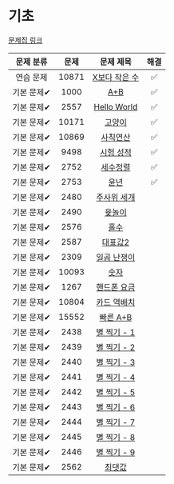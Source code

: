 # 기초

[문제집 링크](https://www.acmicpc.net/workbook/view/7306)

| 문제 분류 | 문제 | 문제 제목 | 해결 |
| :--: | :--: | :--: | :--: |
| 연습 문제 | 10871 | [X보다 작은 수](https://www.acmicpc.net/problem/10871) |✅|
| 기본 문제✔ | 1000 | [A+B](https://www.acmicpc.net/problem/1000) |✅|
| 기본 문제✔ | 2557 | [Hello World](https://www.acmicpc.net/problem/2557) |✅|
| 기본 문제✔ | 10171 | [고양이](https://www.acmicpc.net/problem/10171) |✅|
| 기본 문제✔ | 10869 | [사칙연산](https://www.acmicpc.net/problem/10869) |✅|
| 기본 문제✔ | 9498 | [시험 성적](https://www.acmicpc.net/problem/9498) |✅|
| 기본 문제✔ | 2752 | [세수정렬](https://www.acmicpc.net/problem/2752) |✅|
| 기본 문제✔ | 2753 | [윤년](https://www.acmicpc.net/problem/2753) |✅|
| 기본 문제✔ | 2480 | [주사위 세개](https://www.acmicpc.net/problem/2480) ||
| 기본 문제✔ | 2490 | [윷놀이](https://www.acmicpc.net/problem/2490) ||
| 기본 문제✔ | 2576 | [홀수](https://www.acmicpc.net/problem/2576) ||
| 기본 문제✔ | 2587 | [대표값2](https://www.acmicpc.net/problem/2587) ||
| 기본 문제✔ | 2309 | [일곱 난쟁이](https://www.acmicpc.net/problem/2309) ||
| 기본 문제✔ | 10093 | [숫자](https://www.acmicpc.net/problem/10093) ||
| 기본 문제✔ | 1267 | [핸드폰 요금](https://www.acmicpc.net/problem/1267) ||
| 기본 문제✔ | 10804 | [카드 역배치](https://www.acmicpc.net/problem/10804) ||
| 기본 문제✔ | 15552 | [빠른 A+B](https://www.acmicpc.net/problem/15552) ||
| 기본 문제✔ | 2438 | [별 찍기 - 1](https://www.acmicpc.net/problem/2438) ||
| 기본 문제✔ | 2439 | [별 찍기 - 2](https://www.acmicpc.net/problem/2439) ||
| 기본 문제✔ | 2440 | [별 찍기 - 3](https://www.acmicpc.net/problem/2440) ||
| 기본 문제✔ | 2441 | [별 찍기 - 4](https://www.acmicpc.net/problem/2441) ||
| 기본 문제✔ | 2442 | [별 찍기 - 5](https://www.acmicpc.net/problem/2442) ||
| 기본 문제✔ | 2443 | [별 찍기 - 6](https://www.acmicpc.net/problem/2443) ||
| 기본 문제✔ | 2444 | [별 찍기 - 7](https://www.acmicpc.net/problem/2444) ||
| 기본 문제✔ | 2445 | [별 찍기 - 8](https://www.acmicpc.net/problem/2445) ||
| 기본 문제✔ | 2446 | [별 찍기 - 9](https://www.acmicpc.net/problem/2446) ||
| 기본 문제✔ | 2562 | [최댓값](https://www.acmicpc.net/problem/2562) ||
